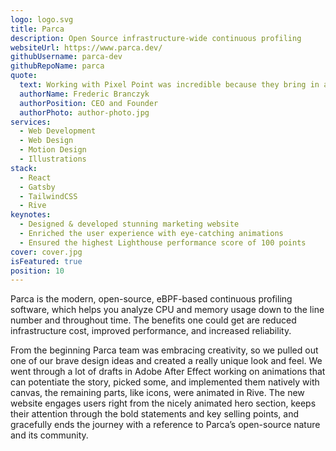 ```yaml
---
logo: logo.svg
title: Parca
description: Open Source infrastructure-wide continuous profiling
websiteUrl: https://www.parca.dev/
githubUsername: parca-dev
githubRepoName: parca
quote:
  text: Working with Pixel Point was incredible because they bring in an incredibly strong design team, and they made a great effort to understand the product in depth to tailor everything perfectly. I could not recommend working with them highly enough!
  authorName: Frederic Branczyk
  authorPosition: CEO and Founder
  authorPhoto: author-photo.jpg
services:
  - Web Development
  - Web Design
  - Motion Design
  - Illustrations
stack:
  - React
  - Gatsby
  - TailwindCSS
  - Rive
keynotes:
  - Designed & developed stunning marketing website
  - Enriched the user experience with eye-catching animations
  - Ensured the highest Lighthouse performance score of 100 points
cover: cover.jpg
isFeatured: true
position: 10
---
```


Parca is the modern, open-source, eBPF-based continuous profiling software, which helps you analyze CPU and memory usage down to the line number and throughout time. The benefits one could get are reduced infrastructure cost, improved performance, and increased reliability.

From the beginning Parca team was embracing creativity, so we pulled out one of our brave design ideas and created a really unique look and feel. We went through a lot of drafts in Adobe After Effect working on animations that can potentiate the story, picked some, and implemented them natively with canvas, the remaining parts, like icons, were animated in Rive. The new website engages users right from the nicely animated hero section, keeps their attention through the bold statements and key selling points, and gracefully ends the journey with a reference to Parca’s open-source nature and its community.
